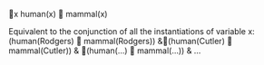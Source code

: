 x human(x)  mammal(x)

Equivalent to the conjunction of all the instantiations of variable x:
	(human(Rodgers)  mammal(Rodgers)) &(human(Cutler)  mammal(Cutler)) & (human(…)  mammal(…)) & …